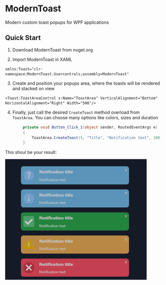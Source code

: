 # ModernToast
Modern custom toast popups for WPF applications

## Quick Start

1. Download ModernToast from nuget.org

2. Import ModernToast in XAML

```xaml
xmlns:Toast="clr-namespace:ModernToast.Usercontrols;assembly=ModernToast"
```

3. Create and position your popups area, where the toasts will be rendered and stacked on view

```xaml
<Toast:ToastAreaControl x:Name="ToastArea" VerticalAlignment="Bottom" HorizontalAlignment="Right" Width="500"/>
```

4. Finally, just call the desired `CreateToast` method overload from `ToastArea`. You can choose many options like colors, sizes and duration

```c#
        private void Button_Click_1(object sender, RoutedEventArgs e)
        {
            ToastArea.CreateToast(5, "Title", "Notification text", 300);
        }
```

This shoul be your result:

![toast preview](preview_toasts.png)
        
